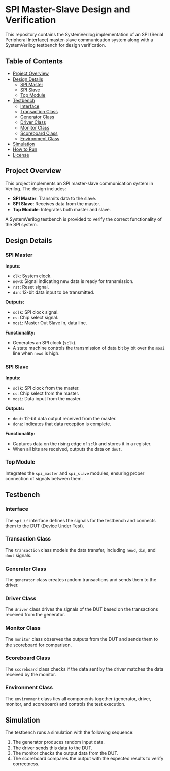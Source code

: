# SPI Master-Slave Design and Verification

This repository contains the SystemVerilog implementation of an SPI (Serial Peripheral Interface) master-slave communication system along with a SystemVerilog testbench for design verification.

## Table of Contents
- [Project Overview](#project-overview)
- [Design Details](#design-details)
  - [SPI Master](#spi-master)
  - [SPI Slave](#spi-slave)
  - [Top Module](#top-module)
- [Testbench](#testbench)
  - [Interface](#interface)
  - [Transaction Class](#transaction-class)
  - [Generator Class](#generator-class)
  - [Driver Class](#driver-class)
  - [Monitor Class](#monitor-class)
  - [Scoreboard Class](#scoreboard-class)
  - [Environment Class](#environment-class)
- [Simulation](#simulation)
- [How to Run](#how-to-run)
- [License](#license)

## Project Overview

This project implements an SPI master-slave communication system in Verilog. The design includes:
- **SPI Master**: Transmits data to the slave.
- **SPI Slave**: Receives data from the master.
- **Top Module**: Integrates both master and slave.

A SystemVerilog testbench is provided to verify the correct functionality of the SPI system.

## Design Details

### SPI Master

**Inputs:**
- `clk`: System clock.
- `newd`: Signal indicating new data is ready for transmission.
- `rst`: Reset signal.
- `din`: 12-bit data input to be transmitted.

**Outputs:**
- `sclk`: SPI clock signal.
- `cs`: Chip select signal.
- `mosi`: Master Out Slave In, data line.

**Functionality:**
- Generates an SPI clock (`sclk`).
- A state machine controls the transmission of data bit by bit over the `mosi` line when `newd` is high.

### SPI Slave

**Inputs:**
- `sclk`: SPI clock from the master.
- `cs`: Chip select from the master.
- `mosi`: Data input from the master.

**Outputs:**
- `dout`: 12-bit data output received from the master.
- `done`: Indicates that data reception is complete.

**Functionality:**
- Captures data on the rising edge of `sclk` and stores it in a register.
- When all bits are received, outputs the data on `dout`.

### Top Module

Integrates the `spi_master` and `spi_slave` modules, ensuring proper connection of signals between them.

## Testbench

### Interface

The `spi_if` interface defines the signals for the testbench and connects them to the DUT (Device Under Test).

### Transaction Class

The `transaction` class models the data transfer, including `newd`, `din`, and `dout` signals.

### Generator Class

The `generator` class creates random transactions and sends them to the driver.

### Driver Class

The `driver` class drives the signals of the DUT based on the transactions received from the generator.

### Monitor Class

The `monitor` class observes the outputs from the DUT and sends them to the scoreboard for comparison.

### Scoreboard Class

The `scoreboard` class checks if the data sent by the driver matches the data received by the monitor.

### Environment Class

The `environment` class ties all components together (generator, driver, monitor, and scoreboard) and controls the test execution.

## Simulation

The testbench runs a simulation with the following sequence:
1. The generator produces random input data.
2. The driver sends this data to the DUT.
3. The monitor checks the output data from the DUT.
4. The scoreboard compares the output with the expected results to verify correctness.
